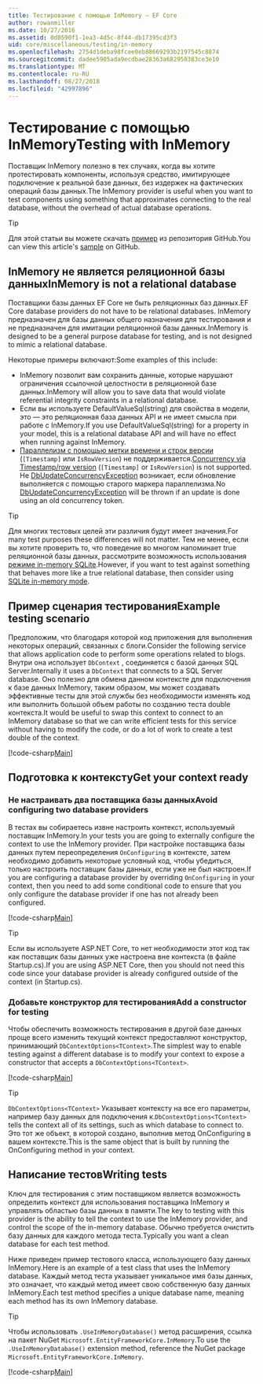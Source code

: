 ```yaml
---
title: Тестирование с помощью InMemory — EF Core
author: rowanmiller
ms.date: 10/27/2016
ms.assetid: 0d0590f1-1ea3-4d5c-8f44-db17395cd3f3
uid: core/miscellaneous/testing/in-memory
ms.openlocfilehash: 2754d1deba98fcee0eb88669293b2197545c8874
ms.sourcegitcommit: dadee5905ada9ecdbae28363a682950383ce3e10
ms.translationtype: MT
ms.contentlocale: ru-RU
ms.lasthandoff: 08/27/2018
ms.locfileid: "42997896"
---
```

# <a name="testing-with-inmemory"></a><span data-ttu-id="f9c2d-102">Тестирование с помощью InMemory</span><span class="sxs-lookup"><span data-stu-id="f9c2d-102">Testing with InMemory</span></span>

<span data-ttu-id="f9c2d-103">Поставщик InMemory полезно в тех случаях, когда вы хотите протестировать компоненты, используя средство, имитирующее подключение к реальной базе данных, без издержек на фактических операций базы данных.</span><span class="sxs-lookup"><span data-stu-id="f9c2d-103">The InMemory provider is useful when you want to test components using something that approximates connecting to the real database, without the overhead of actual database operations.</span></span>

> [!TIP]  
> <span data-ttu-id="f9c2d-104">Для этой статьи вы можете скачать [пример](https://github.com/aspnet/EntityFramework.Docs/tree/master/samples/core/Miscellaneous/Testing) из репозитория GitHub.</span><span class="sxs-lookup"><span data-stu-id="f9c2d-104">You can view this article's [sample](https://github.com/aspnet/EntityFramework.Docs/tree/master/samples/core/Miscellaneous/Testing) on GitHub.</span></span>

## <a name="inmemory-is-not-a-relational-database"></a><span data-ttu-id="f9c2d-105">InMemory не является реляционной базы данных</span><span class="sxs-lookup"><span data-stu-id="f9c2d-105">InMemory is not a relational database</span></span>

<span data-ttu-id="f9c2d-106">Поставщики базы данных EF Core не быть реляционных баз данных.</span><span class="sxs-lookup"><span data-stu-id="f9c2d-106">EF Core database providers do not have to be relational databases.</span></span> <span data-ttu-id="f9c2d-107">InMemory предназначен для базы данных общего назначения для тестирования и не предназначен для имитации реляционной базы данных.</span><span class="sxs-lookup"><span data-stu-id="f9c2d-107">InMemory is designed to be a general purpose database for testing, and is not designed to mimic a relational database.</span></span>

<span data-ttu-id="f9c2d-108">Некоторые примеры включают:</span><span class="sxs-lookup"><span data-stu-id="f9c2d-108">Some examples of this include:</span></span>

* <span data-ttu-id="f9c2d-109">InMemory позволит вам сохранить данные, которые нарушают ограничения ссылочной целостности в реляционной базе данных.</span><span class="sxs-lookup"><span data-stu-id="f9c2d-109">InMemory will allow you to save data that would violate referential integrity constraints in a relational database.</span></span>
* <span data-ttu-id="f9c2d-110">Если вы используете DefaultValueSql(string) для свойства в модели, это — это реляционная база данных API и не имеет смысла при работе с InMemory.</span><span class="sxs-lookup"><span data-stu-id="f9c2d-110">If you use DefaultValueSql(string) for a property in your model, this is a relational database API and will have no effect when running against InMemory.</span></span>
* <span data-ttu-id="f9c2d-111">[Параллелизм с помощью метки времени и строк версии](xref:core/modeling/concurrency#timestamprow-version) (`[Timestamp]` или `IsRowVersion`) не поддерживается.</span><span class="sxs-lookup"><span data-stu-id="f9c2d-111">[Concurrency via Timestamp/row version](xref:core/modeling/concurrency#timestamprow-version) (`[Timestamp]` or `IsRowVersion`) is not supported.</span></span> <span data-ttu-id="f9c2d-112">Не [DbUpdateConcurrencyException](https://docs.microsoft.com/dotnet/api/microsoft.entityframeworkcore.dbupdateconcurrencyexception) возникает, если обновление выполняется с помощью старого маркера параллелизма.</span><span class="sxs-lookup"><span data-stu-id="f9c2d-112">No [DbUpdateConcurrencyException](https://docs.microsoft.com/dotnet/api/microsoft.entityframeworkcore.dbupdateconcurrencyexception) will be thrown if an update is done using an old concurrency token.</span></span>

> [!TIP]  
> <span data-ttu-id="f9c2d-113">Для многих тестовых целей эти различия будут имеет значения.</span><span class="sxs-lookup"><span data-stu-id="f9c2d-113">For many test purposes these differences will not matter.</span></span> <span data-ttu-id="f9c2d-114">Тем не менее, если вы хотите проверить то, что поведение во многом напоминает true реляционной базы данных, рассмотрите возможность использования [режиме in-memory SQLite](sqlite.md).</span><span class="sxs-lookup"><span data-stu-id="f9c2d-114">However, if you want to test against something that behaves more like a true relational database, then consider using [SQLite in-memory mode](sqlite.md).</span></span>

## <a name="example-testing-scenario"></a><span data-ttu-id="f9c2d-115">Пример сценария тестирования</span><span class="sxs-lookup"><span data-stu-id="f9c2d-115">Example testing scenario</span></span>

<span data-ttu-id="f9c2d-116">Предположим, что благодаря которой код приложения для выполнения некоторых операций, связанных с блоги.</span><span class="sxs-lookup"><span data-stu-id="f9c2d-116">Consider the following service that allows application code to perform some operations related to blogs.</span></span> <span data-ttu-id="f9c2d-117">Внутри она использует `DbContext` , соединяется с базой данных SQL Server.</span><span class="sxs-lookup"><span data-stu-id="f9c2d-117">Internally it uses a `DbContext` that connects to a SQL Server database.</span></span> <span data-ttu-id="f9c2d-118">Оно полезно для обмена данном контексте для подключения к базе данных InMemory, таким образом, мы может создавать эффективные тесты для этой службы без необходимости изменять код или выполнить большой объем работы по созданию теста double контекста.</span><span class="sxs-lookup"><span data-stu-id="f9c2d-118">It would be useful to swap this context to connect to an InMemory database so that we can write efficient tests for this service without having to modify the code, or do a lot of work to create a test double of the context.</span></span>

[!code-csharp[Main](../../../../samples/core/Miscellaneous/Testing/BusinessLogic/BlogService.cs)]

## <a name="get-your-context-ready"></a><span data-ttu-id="f9c2d-119">Подготовка к контексту</span><span class="sxs-lookup"><span data-stu-id="f9c2d-119">Get your context ready</span></span>

### <a name="avoid-configuring-two-database-providers"></a><span data-ttu-id="f9c2d-120">Не настраивать два поставщика базы данных</span><span class="sxs-lookup"><span data-stu-id="f9c2d-120">Avoid configuring two database providers</span></span>

<span data-ttu-id="f9c2d-121">В тестах вы собираетесь извне настроить контекст, используемый поставщик InMemory.</span><span class="sxs-lookup"><span data-stu-id="f9c2d-121">In your tests you are going to externally configure the context to use the InMemory provider.</span></span> <span data-ttu-id="f9c2d-122">При настройке поставщика базы данных путем переопределения `OnConfiguring` в контексте, затем необходимо добавить некоторые условный код, чтобы убедиться, только настроить поставщик базы данных, если уже не был настроен.</span><span class="sxs-lookup"><span data-stu-id="f9c2d-122">If you are configuring a database provider by overriding `OnConfiguring` in your context, then you need to add some conditional code to ensure that you only configure the database provider if one has not already been configured.</span></span>

[!code-csharp[Main](../../../../samples/core/Miscellaneous/Testing/BusinessLogic/BloggingContext.cs#OnConfiguring)]

> [!TIP]  
> <span data-ttu-id="f9c2d-123">Если вы используете ASP.NET Core, то нет необходимости этот код так как поставщик базы данных уже настроена вне контекста (в файле Startup.cs).</span><span class="sxs-lookup"><span data-stu-id="f9c2d-123">If you are using ASP.NET Core, then you should not need this code since your database provider is already configured outside of the context (in Startup.cs).</span></span>

### <a name="add-a-constructor-for-testing"></a><span data-ttu-id="f9c2d-124">Добавьте конструктор для тестирования</span><span class="sxs-lookup"><span data-stu-id="f9c2d-124">Add a constructor for testing</span></span>

<span data-ttu-id="f9c2d-125">Чтобы обеспечить возможность тестирования в другой базе данных проще всего изменить текущий контекст предоставляют конструктор, принимающий `DbContextOptions<TContext>`.</span><span class="sxs-lookup"><span data-stu-id="f9c2d-125">The simplest way to enable testing against a different database is to modify your context to expose a constructor that accepts a `DbContextOptions<TContext>`.</span></span>

[!code-csharp[Main](../../../../samples/core/Miscellaneous/Testing/BusinessLogic/BloggingContext.cs#Constructors)]

> [!TIP]  
> <span data-ttu-id="f9c2d-126">`DbContextOptions<TContext>` Указывает контексту на все его параметры, например базу данных для подключения к.</span><span class="sxs-lookup"><span data-stu-id="f9c2d-126">`DbContextOptions<TContext>` tells the context all of its settings, such as which database to connect to.</span></span> <span data-ttu-id="f9c2d-127">Это тот же объект, в которой создано, выполнив метод OnConfiguring в вашем контексте.</span><span class="sxs-lookup"><span data-stu-id="f9c2d-127">This is the same object that is built by running the OnConfiguring method in your context.</span></span>

## <a name="writing-tests"></a><span data-ttu-id="f9c2d-128">Написание тестов</span><span class="sxs-lookup"><span data-stu-id="f9c2d-128">Writing tests</span></span>

<span data-ttu-id="f9c2d-129">Ключ для тестирования с этим поставщиком является возможность определить контекст для использования поставщика InMemory и управлять областью базы данных в памяти.</span><span class="sxs-lookup"><span data-stu-id="f9c2d-129">The key to testing with this provider is the ability to tell the context to use the InMemory provider, and control the scope of the in-memory database.</span></span> <span data-ttu-id="f9c2d-130">Обычно требуется очистить базу данных для каждого метода теста.</span><span class="sxs-lookup"><span data-stu-id="f9c2d-130">Typically you want a clean database for each test method.</span></span>

<span data-ttu-id="f9c2d-131">Ниже приведен пример тестового класса, использующего базу данных InMemory.</span><span class="sxs-lookup"><span data-stu-id="f9c2d-131">Here is an example of a test class that uses the InMemory database.</span></span> <span data-ttu-id="f9c2d-132">Каждый метод теста указывает уникальное имя базы данных, это означает, что каждый метод имеет свою собственную базу данных InMemory.</span><span class="sxs-lookup"><span data-stu-id="f9c2d-132">Each test method specifies a unique database name, meaning each method has its own InMemory database.</span></span>

>[!TIP]
> <span data-ttu-id="f9c2d-133">Чтобы использовать `.UseInMemoryDatabase()` метод расширения, ссылка на пакет NuGet `Microsoft.EntityFrameworkCore.InMemory`.</span><span class="sxs-lookup"><span data-stu-id="f9c2d-133">To use the `.UseInMemoryDatabase()` extension method, reference the NuGet package `Microsoft.EntityFrameworkCore.InMemory`.</span></span>

[!code-csharp[Main](../../../../samples/core/Miscellaneous/Testing/TestProject/InMemory/BlogServiceTests.cs)]
